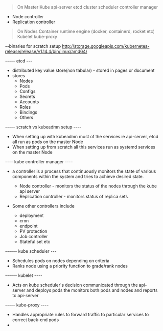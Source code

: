 > On Master
Kube api-server
etcd cluster
scheduler
controller manager
  - Node controller
  - Replication controller

> On Nodes
Container runtime engine (docker, containerd, rocket etc)
Kubelet
kube-proxy


--binaries for scratch setup
http://storage.googleapis.com/kubernetes-release/release/v1.14.4/bin/linux/amd64/

----- etcd ---
- distributed key value store(non tabular) - stored in pages or document
- stores
  - Nodes
  - Pods
  - Configs
  - Secrets
  - Accounts
  - Roles
  - Bindings
  - Others


----- scratch vs kubeadmn setup ----
- When setting up with kubeadmn most of the services ie api-server, etcd all run as pods on the master Node
- When setting up from scratch all this services run as systemd services on the master Node


---- kube controller manager ----
- a controller is a process that continuously monitors the state of various
  components within the system and tries to achieve desired state.

  - Node controller - monitors the status of the nodes through the kube api server
  - Replication controller - monitors status of replica sets
- Some other controllers include
  - deployment
  - cron
  - endpoint
  - PV protection
  - Job controller
  - Stateful set etc


------ kube scheduler ---
- Schedules pods on nodes depending on criteria
- Ranks node using a priority function to grade/rank nodes


------ kubelet ----
- Acts on kube scheduler's decision communicated through the api-server and
  deploys pods the monitors both pods and nodes and reports to api-server


----- kube-proxy ----
- Handles appropriate rules to forward traffic to particular services to correct back-end pods
-
